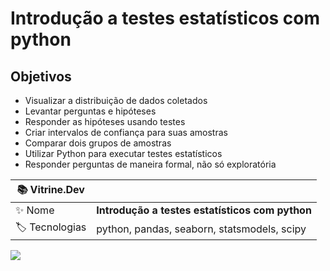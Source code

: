 # Introdução a testes estatísticos com python

## Objetivos
- Visualizar a distribuição de dados coletados
- Levantar perguntas e hipóteses
- Responder as hipóteses usando testes
- Criar intervalos de confiança para suas amostras
- Comparar dois grupos de amostras
- Utilizar Python para executar testes estatísticos
- Responder perguntas de maneira formal, não só exploratória

| :books: Vitrine.Dev |     |
| -------------  | --- |
| :sparkles: Nome        | **Introdução a testes estatísticos com python**
| :label: Tecnologias | python, pandas, seaborn, statsmodels, scipy

<!-- Inserir imagem com a #vitrinedev ao final do link -->
![](https://vitrinedev.s3.amazonaws.com/introducao_testes_estatisticos.png#vitrinedev)
